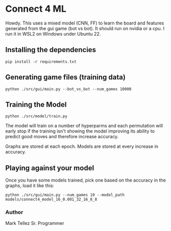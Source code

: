 # Connect 4 ML

Howdy. This uses a mixed model (CNN, FF) to learn the board and features generated from the gui game (bot vs bot). It should run on nvidia or a cpu. I run it in WSL2 on Windows under Ubuntu 22.

## Installing the dependencies

```
pip install -r requirements.txt
```

## Generating game files (training data)

```python ./src/gui/main.py --bot_vs_bot --num_games 10000```

## Training the Model

```python ./src/model/train.py```

The model will train on a number of hyperparms and each permutation will early stop if the training isn't showing the model improving its ability to predict good moves and therefore increase accuracy.

Graphs are stored at each epoch. Models are stored at every increase in accuracy.

## Playing against your model

Once you have some models trained, pick one based on the accuracy in the graphs, load it like this:

```python ./src/gui/main.py --num_games 10 --model_path models/connect4_model_16_0.001_32_16_8_8```

### Author

Mark Tellez
Sr. Programmer
